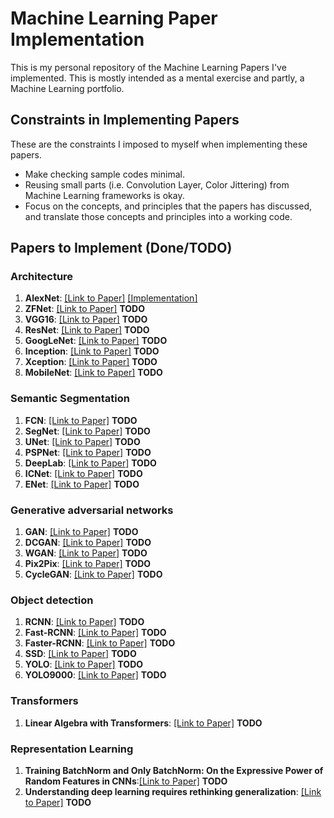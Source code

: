 # Machine Learning Paper Implementation
This is my personal repository of the Machine Learning Papers I've implemented. This is mostly intended as a mental exercise and partly, a Machine Learning portfolio.

## Constraints in Implementing Papers

These are the constraints I imposed to myself when implementing these papers.

- Make checking sample codes minimal.
- Reusing small parts (i.e. Convolution Layer, Color Jittering) from Machine Learning frameworks is okay.
- Focus on the concepts, and principles that the papers has discussed, and translate those concepts and principles into a working code.


## Papers to Implement (Done/TODO)


### Architecture

1. **AlexNet**: [[Link to Paper]](https://papers.nips.cc/paper/4824-imagenet-classification-with-deep-convolutional-neural-networks) [[Implementation]](alexnet/)
2. **ZFNet**: [[Link to Paper]](https://arxiv.org/abs/1311.2901) **TODO**
3. **VGG16**: [[Link to Paper]](https://arxiv.org/abs/1505.06798) **TODO**
4. **ResNet**: [[Link to Paper]](https://arxiv.org/abs/1704.06904) **TODO**
5. **GoogLeNet**: [[Link to Paper]](https://arxiv.org/abs/1409.4842) **TODO**
6. **Inception**: [[Link to Paper]](https://arxiv.org/abs/1512.00567) **TODO**
7. **Xception**: [[Link to Paper]](https://arxiv.org/abs/1610.02357)  **TODO**
8. **MobileNet**: [[Link to Paper]](https://arxiv.org/abs/1704.04861) **TODO**

### Semantic Segmentation

1. **FCN**: [[Link to Paper]](https://arxiv.org/abs/1411.4038) **TODO**
2. **SegNet**: [[Link to Paper]](https://arxiv.org/abs/1511.00561) **TODO**
3. **UNet**: [[Link to Paper]](https://arxiv.org/abs/1505.04597) **TODO**
4. **PSPNet**: [[Link to Paper]](https://arxiv.org/abs/1612.01105) **TODO**
5. **DeepLab**: [[Link to Paper]](https://arxiv.org/abs/1606.00915) **TODO**
6. **ICNet**: [[Link to Paper]](https://arxiv.org/abs/1704.08545) **TODO**
7. **ENet**: [[Link to Paper]](https://arxiv.org/abs/1606.02147) **TODO**

### Generative adversarial networks

1. **GAN**: [[Link to Paper]](https://arxiv.org/abs/1406.2661) **TODO**
2. **DCGAN**: [[Link to Paper]](https://arxiv.org/abs/1511.06434) **TODO**
3. **WGAN**: [[Link to Paper]](https://arxiv.org/abs/1701.07875) **TODO**
4. **Pix2Pix**: [[Link to Paper]](https://arxiv.org/abs/1611.07004) **TODO**
5. **CycleGAN**: [[Link to Paper]](https://arxiv.org/abs/1703.10593) **TODO**

### Object detection

1. **RCNN**: [[Link to Paper]](https://arxiv.org/abs/1311.2524) **TODO**
2. **Fast-RCNN**: [[Link to Paper]](https://arxiv.org/abs/1504.08083) **TODO**
3. **Faster-RCNN**: [[Link to Paper]](https://arxiv.org/abs/1506.01497) **TODO**
4. **SSD**: [[Link to Paper]](https://arxiv.org/abs/1512.02325) **TODO**
5. **YOLO**: [[Link to Paper]](https://arxiv.org/abs/1506.02640) **TODO**
6. **YOLO9000**: [[Link to Paper]](https://arxiv.org/abs/1612.08242) **TODO**

### Transformers

1. **Linear Algebra with Transformers**: [[Link to Paper]](https://arxiv.org/abs/2112.01898) **TODO**

### Representation Learning
1. **Training BatchNorm and Only BatchNorm: On the Expressive Power of Random Features in CNNs**:[[Link to Paper]](https://arxiv.org/abs/2003.00152) **TODO**
2. **Understanding deep learning requires rethinking generalization**: [[Link to Paper]](https://arxiv.org/abs/1611.03530) **TODO**
